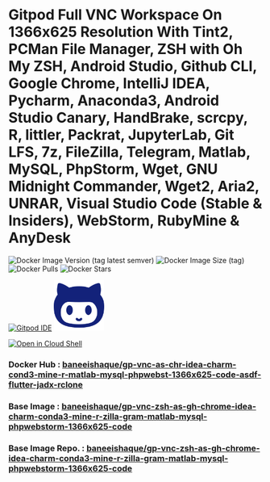 # Gitpod Full VNC Workspace On 1366x625 Resolution With Tint2, PCMan File Manager, ZSH with Oh My ZSH, Android Studio, Github CLI, Google Chrome, IntelliJ IDEA, Pycharm, Anaconda3, Android Studio Canary, HandBrake, scrcpy, R, littler, Packrat, JupyterLab, Git LFS, 7z, FileZilla, Telegram, Matlab, MySQL, PhpStorm, Wget, GNU Midnight Commander, Wget2, Aria2, UNRAR, Visual Studio Code (Stable & Insiders), WebStorm, RubyMine & AnyDesk

![Docker Image Version (tag latest semver)](https://img.shields.io/docker/v/baneeishaque/gp-vnc-as-chr-idea-charm-cond3-mine-r-matlab-mysql-phpwebst-1366x625-code-asdf-flutter-jadx-rclone/latest)
![Docker Image Size (tag)](https://img.shields.io/docker/image-size/baneeishaque/gp-vnc-as-chr-idea-charm-cond3-mine-r-matlab-mysql-phpwebst-1366x625-code-asdf-flutter-jadx-rclone/latest)
![Docker Pulls](https://img.shields.io/docker/pulls/baneeishaque/gp-vnc-as-chr-idea-charm-cond3-mine-r-matlab-mysql-phpwebst-1366x625-code-asdf-flutter-jadx-rclone)
![Docker Stars](https://img.shields.io/docker/stars/baneeishaque/gp-vnc-as-chr-idea-charm-cond3-mine-r-matlab-mysql-phpwebst-1366x625-code-asdf-flutter-jadx-rclone)

<a href="https://gitpod.io/#https://github.com/Baneeishaque/gp-vnc-as-chr-idea-charm-cond3-mine-r-matlab-mysql-phpwebst-1366x625-code-asdf-flutter-jadx-rclone"><img src="https://icons-for-free.com/iconfiles/png/512/gitpod-1324440164066425542.png" alt="Gitpod IDE" width="100" height="100"></a>
<a href="https://github1s.com/Baneeishaque/gp-vnc-as-chr-idea-charm-cond3-mine-r-matlab-mysql-phpwebst-1366x625-code-asdf-flutter-jadx-rclone"><img src="https://raw.githubusercontent.com/conwnet/github1s/master/resources/images/logo.svg" alt="Github1s Editor" width="100" height="100"></a>

[![Open in Cloud Shell](https://gstatic.com/cloudssh/images/open-btn.svg)](https://ssh.cloud.google.com/cloudshell/editor?cloudshell_git_repo=https://github.com/Baneeishaque/gp-vnc-as-chr-idea-charm-cond3-mine-r-matlab-mysql-phpwebst-1366x625-code-asdf-flutter-jadx-rclone)

### Docker Hub : [baneeishaque/gp-vnc-as-chr-idea-charm-cond3-mine-r-matlab-mysql-phpwebst-1366x625-code-asdf-flutter-jadx-rclone](https://hub.docker.com/repository/docker/baneeishaque/gp-vnc-as-chr-idea-charm-cond3-mine-r-matlab-mysql-phpwebst-1366x625-code-asdf-flutter-jadx-rclone)

### Base Image : [baneeishaque/gp-vnc-zsh-as-gh-chrome-idea-charm-conda3-mine-r-zilla-gram-matlab-mysql-phpwebstorm-1366x625-code](https://hub.docker.com/repository/docker/baneeishaque/gp-vnc-zsh-as-gh-chrome-idea-charm-conda3-mine-r-zilla-gram-matlab-mysql-phpwebstorm-1366x625-code)

### Base Image Repo. : [baneeishaque/gp-vnc-zsh-as-gh-chrome-idea-charm-conda3-mine-r-zilla-gram-matlab-mysql-phpwebstorm-1366x625-code](https://github.com/Baneeishaque/gp-vnc-zsh-as-gh-chrome-idea-charm-conda3-mine-r-zilla-gram-matlab-mysql-phpwebstorm-1366x625-code)

[//]: # "[![Gitpod ready-to-code](https://img.shields.io/badge/Gitpod-ready--to--code-blue?logo=gitpod)](https://gitpod.io/#https://github.com/Baneeishaque/gp-vnc-as-chr-idea-charm-cond3-mine-r-matlab-mysql-phpwebst-1366x625-code-asdf-flutter-jadx-rclone)"
